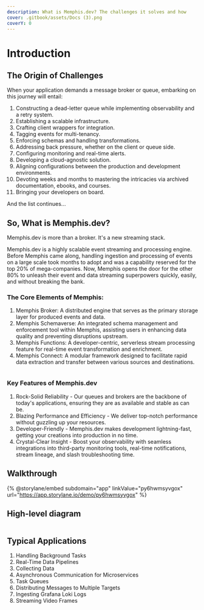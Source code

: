 ```yaml
---
description: What is Memphis.dev? The challenges it solves and how
cover: .gitbook/assets/Docs (3).png
coverY: 0
---
```


# Introduction

## The Origin of Challenges

When your application demands a message broker or queue, embarking on this journey will entail:

1. Constructing a dead-letter queue while implementing observability and a retry system.
2. Establishing a scalable infrastructure.
3. Crafting client wrappers for integration.
4. Tagging events for multi-tenancy.
5. Enforcing schemas and handling transformations.
6. Addressing back pressure, whether on the client or queue side.
7. Configuring monitoring and real-time alerts.
8. Developing a cloud-agnostic solution.
9. Aligning configurations between the production and development environments.
10. Devoting weeks and months to mastering the intricacies via archived documentation, ebooks, and courses.
11. Bringing your developers on board.

And the list continues...

## So, What is Memphis.dev?

Memphis.dev is more than a broker. It's a new streaming stack.

Memphis.dev is a highly scalable event streaming and processing engine. Before Memphis came along, handling ingestion and processing of events on a large scale took months to adopt and was a capability reserved for the top 20% of mega-companies. Now, Memphis opens the door for the other 80% to unleash their event and data streaming superpowers quickly, easily, and without breaking the bank.

### The Core Elements of Memphis:

1. Memphis Broker: A distributed engine that serves as the primary storage layer for produced events and data.
2. Memphis Schemaverse: An integrated schema management and enforcement tool within Memphis, assisting users in enhancing data quality and preventing disruptions upstream.
3. Memphis Functions: A developer-centric, serverless stream processing feature for real-time event transformation and enrichment.
4. Memphis Connect: A modular framework designed to facilitate rapid data extraction and transfer between various sources and destinations.

<figure><img src=".gitbook/assets/Ways to Compare Different Event Sources (1).jpg" alt=""><figcaption></figcaption></figure>

### Key Features of Memphis.dev

1. Rock-Solid Reliability - Our queues and brokers are the backbone of today's applications, ensuring they are as available and stable as can be.
2. Blazing Performance and Efficiency - We deliver top-notch performance without guzzling up your resources.
3. Developer-Friendly - Memphis.dev makes development lightning-fast, getting your creations into production in no time.
4. Crystal-Clear Insight - Boost your observability with seamless integrations into third-party monitoring tools, real-time notifications, stream lineage, and slash troubleshooting time.

## Walkthrough

{% @storylane/embed subdomain="app" linkValue="py6hwmsyvgox" url="https://app.storylane.io/demo/py6hwmsyvgox" %}

## High-level diagram

<figure><img src=".gitbook/assets/overview (1).jpeg" alt=""><figcaption></figcaption></figure>

## Typical Applications

1. Handling Background Tasks
2. Real-Time Data Pipelines
3. Collecting Data
4. Asynchronous Communication for Microservices
5. Task Queues
6. Distributing Messages to Multiple Targets
7. Ingesting Grafana Loki Logs
8. Streaming Video Frames
